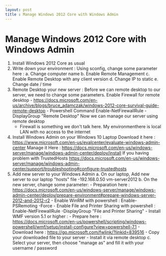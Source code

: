 ```yaml
---
layout: post
title : Manage Windows 2012 Core with Windows Admin
---
```


# Manage Windows 2012 Core with Windows Admin

1. Install Windows 2012 Core as usual
2. Write down your environment :
	Using sconfig, change some parameter here :
		a. Change computer name
		b. Enable Remote Management
		c. Enable Remote Desktop with any client version
		d. Change IP to static
		e. Change date / time
3. Remote Desktop your new server :
	Before we can remote desktop to our server, we need to change some parameters.
	Enable Firewall for remote desktop
		- https://docs.microsoft.com/en-us/archive/blogs/bruce_adamczak/windows-2012-core-survival-guide-remote-desktop
		- Powershell Command
			Enable-NetFirewallRule -DisplayGroup "Remote Desktop"
	Now we can manage our server using remote desktop
	* Firewall is something we don't talk here. My environmenthere is local LAN with no access to the internet
4. Install Windows Admin on your Windows 10 Laptop
	Download it here :
		https://www.microsoft.com/en-us/evalcenter/evaluate-windows-admin-center
	Manage it Here :
		https://docs.microsoft.com/en-us/windows-server/manage/windows-admin-center/deploy/install
	If you having problem with TrustedHosts
		https://docs.microsoft.com/en-us/windows-server/manage/windows-admin-center/support/troubleshooting#configure-trustedhosts
5. Add new server to your Windows Admin
	a. On our laptop, Add new server to our laptop "hosts" file
		-192.168.0.50 vm-server2012
	b. On the new server, change some parameter:
		- Preparation here :
			https://docs.microsoft.com/en-us/windows-server/manage/windows-admin-center/deploy/prepare-environment#prepare-windows-server-2012-and-2012-r2
		- Enable WinRM with powershell :
			Enable-PSRemoting -Force
		- Enable File and Printer Sharing with powershell :
			Enable-NetFirewallRule -DisplayGroup "File and Printer Sharing"
		- Install WMF version 5.1 or higher :
			- Prepare here : 
				https://docs.microsoft.com/en-us/powershell/scripting/windows-powershell/wmf/setup/install-configure?view=powershell-7.1
			- Download here : 
				https://go.microsoft.com/fwlink/?linkid=839516
			- Copy your downloaded file to your server
			- Install it via remote desktop
	c. Select your server, then choose "manage as" and fill it with your username / password
	